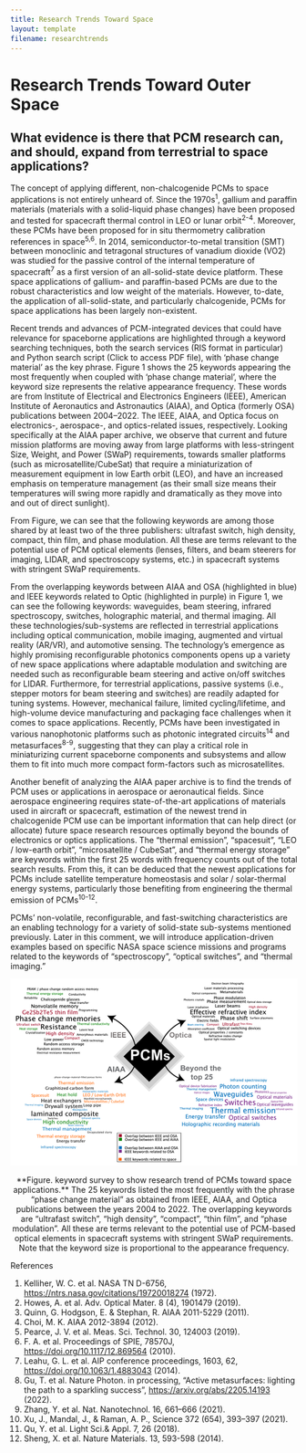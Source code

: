 ```yaml
---
title: Research Trends Toward Space
layout: template
filename: researchtrends
--- 
```


# Research Trends Toward Outer Space

## What evidence is there that PCM research can, and should, expand from terrestrial to space applications? 

The concept of applying different, non-chalcogenide PCMs to space applications is not entirely unheard of. Since the 1970s<sup>1</sup>, gallium and paraffin materials (materials with a solid-liquid phase changes) have been proposed and tested for spacecraft thermal control in LEO or lunar orbit<sup>2-4</sup>. Moreover, these PCMs have been proposed for in situ thermometry calibration references in space<sup>5,6</sup>. In 2014, semiconductor-to-metal transition (SMT) between monoclinic and tetragonal structures of vanadium dioxide (VO2) was studied for the passive control of the internal temperature of spacecraft<sup>7</sup> as a first version of an all-solid-state device platform. These space applications of gallium- and paraffin-based PCMs are due to the robust characteristics and low weight of the materials. However, to-date, the application of all-solid-state, and particularly chalcogenide, PCMs for space applications has been largely non-existent. 

Recent trends and advances of PCM-integrated devices that could have relevance for spaceborne applications are highlighted through a keyword searching techniques, both the search services (RIS format in particular) and Python search script (Click to access PDF file), with ‘phase change material’ as the key phrase. Figure 1 shows the 25 keywords appearing the most frequently when coupled with ‘phase change material’, where the keyword size represents the relative appearance frequency. These words are from Institute of Electrical and Electronics Engineers (IEEE), American Institute of Aeronautics and Astronautics (AIAA), and Optica (formerly OSA) publications between 2004–2022. The IEEE, AIAA, and Optica focus on electronics-, aerospace-, and optics-related issues, respectively. Looking specifically at the AIAA paper archive, we observe that current and future mission platforms are moving away from large platforms with less-stringent Size, Weight, and Power (SWaP) requirements, towards smaller platforms (such as microsatellite/CubeSat) that require a miniaturization of measurement equipment in low Earth orbit (LEO), and have an increased emphasis on temperature management (as their small size means their temperatures will swing more rapidly and dramatically as they move into and out of direct sunlight).

From Figure, we can see that the following keywords are among those shared by at least two of the three publishers: ultrafast switch, high density, compact, thin film, and phase modulation.  All these are terms relevant to the potential use of PCM optical elements (lenses, filters, and beam steerers for imaging, LIDAR, and spectroscopy systems, etc.) in spacecraft systems with stringent SWaP requirements.

From the overlapping keywords between AIAA and OSA (highlighted in blue) and IEEE keywords related to Optic (highlighted in purple) in Figure 1, we can see the following keywords: waveguides, beam steering, infrared spectroscopy, switches, holographic material, and thermal imaging. All these technologies/sub-systems are reflected in terrestrial applications including optical communication, mobile imaging, augmented and virtual reality (AR/VR), and automotive sensing. The technology’s emergence as highly promising reconfigurable photonics components opens up a variety of new space applications where adaptable modulation and switching are needed such as reconfigurable beam steering and active on/off switches for LIDAR. Furthermore, for terrestrial applications, passive systems (i.e., stepper motors for beam steering and switches) are readily adapted for tuning systems.  However, mechanical failure, limited cycling/lifetime, and high-volume device manufacturing and packaging face challenges when it comes to space applications. Recently, PCMs have been investigated in various nanophotonic platforms such as photonic integrated circuits<sup>14</sup> and metasurfaces<sup>8-9</sup>, suggesting that they can play a critical role in miniaturizing current spaceborne components and subsystems and allow them to fit into much more compact form-factors such as microsatellites.

Another benefit of analyzing the AIAA paper archive is to find the trends of PCM uses or applications in aerospace or aeronautical fields. Since aerospace engineering requires state-of-the-art applications of materials used in aircraft or spacecraft, estimation of the newest trend in chalcogenide PCM use can be important information that can help direct (or allocate) future space research resources optimally beyond the bounds of electronics or optics applications. The “thermal emission”, “spacesuit”, “LEO / low-earth orbit”, “microsatellite / CubeSat”, and “thermal energy storage” are keywords within the first 25 words with frequency counts out of the total search results. From this, it can be deduced that the newest applications for PCMs include satellite temperature homeostasis and solar / solar-thermal energy systems, particularly those benefiting from engineering the thermal emission of PCMs<sup>10-12</sup>. 

PCMs’ non-volatile, reconfigurable, and fast-switching characteristics are an enabling technology for a variety of solid-state sub-systems mentioned previously. Later in this comment, we will introduce application-driven examples based on specific NASA space science missions and programs related to the keywords of “spectroscopy”, “optical switches”, and “thermal imaging.”

![InSitu](figures/keywordsearch.png)

<center>**Figure. keyword survey to show research trend of PCMs toward space applications.**
The 25 keywords listed the most frequently with the phrase “phase change material” as obtained from IEEE, AIAA, and Optica publications between the years 2004 to 2022. The overlapping keywords are “ultrafast switch”, “high density”, “compact”, “thin film”, and “phase modulation”. All these are terms relevant to the potential use of PCM-based optical elements in spacecraft systems with stringent SWaP requirements. Note that the keyword size is proportional to the appearance frequency.</center>

References
1.	Kelliher, W. C. et al. NASA TN D-6756, https://ntrs.nasa.gov/citations/19720018274 (1972). 
2.	Howes, A. et al. Adv. Optical Mater. 8 (4), 1901479 (2019).
3.	Quinn, G. Hodgson, E. & Stephan, R. AIAA 2011-5229 (2011).
4.	Choi, M. K. AIAA 2012-3894 (2012). 
5.	Pearce, J. V. et al. Meas. Sci. Technol. 30, 124003 (2019).
6.	F. A. et al. Proceedings of SPIE, 78570J, https://doi.org/10.1117/12.869564 (2010).
7.	Leahu, G. L. et al. AIP conference proceedings, 1603, 62, https://doi.org/10.1063/1.4883043 (2014).
8.	Gu, T. et al. Nature Photon. in processing, “Active metasurfaces: lighting the path to a sparkling success”, https://arxiv.org/abs/2205.14193 (2022).
9.	Zhang, Y. et al. Nat. Nanotechnol. 16, 661–666 (2021).
10.	Xu, J., Mandal, J., & Raman, A. P., Science 372 (654), 393–397 (2021).
11.	Qu, Y. et al. Light Sci.& Appl. 7, 26 (2018).
12.	Sheng, X. et al. Nature Materials. 13, 593-598 (2014).


